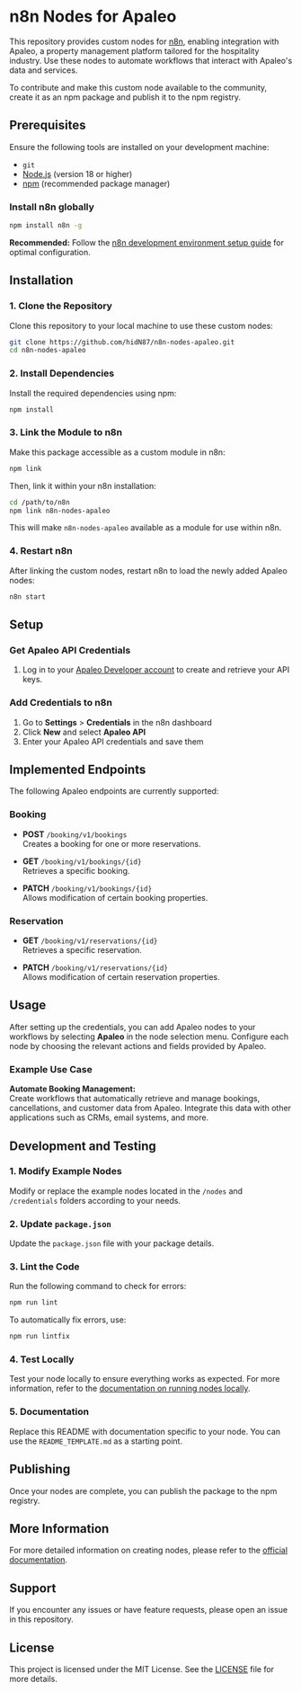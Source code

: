# n8n Nodes for Apaleo

This repository provides custom nodes for [n8n](https://n8n.io), enabling integration with Apaleo, a property management platform tailored for the hospitality industry. Use these nodes to automate workflows that interact with Apaleo's data and services.

To contribute and make this custom node available to the community, create it as an npm package and publish it to the npm registry.

## Prerequisites

Ensure the following tools are installed on your development machine:

- `git`
- [Node.js](https://nodejs.org/) (version 18 or higher)
- [npm](https://www.npmjs.com/) (recommended package manager)

### Install n8n globally

```bash
npm install n8n -g
```

**Recommended:** Follow the [n8n development environment setup guide](https://docs.n8n.io/) for optimal configuration.

## Installation 

### 1. Clone the Repository

Clone this repository to your local machine to use these custom nodes:

```bash
git clone https://github.com/hidN87/n8n-nodes-apaleo.git
cd n8n-nodes-apaleo
```

### 2. Install Dependencies

Install the required dependencies using npm:

```bash
npm install
```

### 3. Link the Module to n8n

Make this package accessible as a custom module in n8n:

```bash
npm link
```

Then, link it within your n8n installation:

```bash
cd /path/to/n8n
npm link n8n-nodes-apaleo
```

This will make `n8n-nodes-apaleo` available as a module for use within n8n.

### 4. Restart n8n

After linking the custom nodes, restart n8n to load the newly added Apaleo nodes:

```bash
n8n start
```

## Setup

### Get Apaleo API Credentials

1. Log in to your [Apaleo Developer account](https://developer.apaleo.com) to create and retrieve your API keys.

### Add Credentials to n8n

1. Go to **Settings** > **Credentials** in the n8n dashboard
2. Click **New** and select **Apaleo API**
3. Enter your Apaleo API credentials and save them

## Implemented Endpoints

The following Apaleo endpoints are currently supported:

### Booking

- **POST** `/booking/v1/bookings`  
  Creates a booking for one or more reservations.

- **GET** `/booking/v1/bookings/{id}`  
  Retrieves a specific booking.

- **PATCH** `/booking/v1/bookings/{id}`  
  Allows modification of certain booking properties.

### Reservation

- **GET** `/booking/v1/reservations/{id}`  
  Retrieves a specific reservation.

- **PATCH** `/booking/v1/reservations/{id}`  
  Allows modification of certain reservation properties.

## Usage

After setting up the credentials, you can add Apaleo nodes to your workflows by selecting **Apaleo** in the node selection menu. Configure each node by choosing the relevant actions and fields provided by Apaleo.

### Example Use Case

**Automate Booking Management:**  
Create workflows that automatically retrieve and manage bookings, cancellations, and customer data from Apaleo. Integrate this data with other applications such as CRMs, email systems, and more.

## Development and Testing

### 1. Modify Example Nodes

Modify or replace the example nodes located in the `/nodes` and `/credentials` folders according to your needs.

### 2. Update `package.json`

Update the `package.json` file with your package details.

### 3. Lint the Code

Run the following command to check for errors:

```bash
npm run lint
```

To automatically fix errors, use:

```bash
npm run lintfix
```

### 4. Test Locally

Test your node locally to ensure everything works as expected. For more information, refer to the [documentation on running nodes locally](https://docs.n8n.io/nodes/creating-nodes/testing/).

### 5. Documentation

Replace this README with documentation specific to your node. You can use the `README_TEMPLATE.md` as a starting point.

## Publishing

Once your nodes are complete, you can publish the package to the npm registry.

## More Information

For more detailed information on creating nodes, please refer to the [official documentation](https://docs.n8n.io/nodes/creating-nodes/).

## Support

If you encounter any issues or have feature requests, please open an issue in this repository.

## License

This project is licensed under the MIT License. See the [LICENSE](LICENSE) file for more details.
